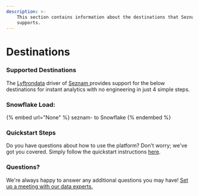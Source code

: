 ```yaml
---
description: >-
    This section contains information about the destinations that Seznam 
    supports.
---
```


# Destinations

### Supported Destinations

The [Lyftrondata](https://www.lyftrondata.com/) driver of [Seznam ](None) provides support for the below destinations for instant analytics with no engineering in just 4 simple steps.

### Snowflake Load:

{% embed url="None" %}
seznam- to Snowflake
{% endembed %}

### Quickstart Steps

Do you have questions about how to use the platform? Don't worry; we've got you covered. Simply follow the quickstart instructions [here](README.md).

### Questions? <a href="#questions" id="questions"></a>

We're always happy to answer any additional questions you may have! [Set up a meeting with our data experts.](https://www.lyftrondata.com/book-a-meeting/)

